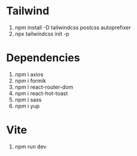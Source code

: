 # Tailwind

1. npm install -D tailwindcss postcss autoprefixer
2. npx tailwindcss init -p

# Dependencies

1. npm i axios
2. npm i formik
3. npm i react-router-dom
4. npm i react-hot-toast
5. npm i sass
6. npm i yup

# Vite

1. npm run dev
